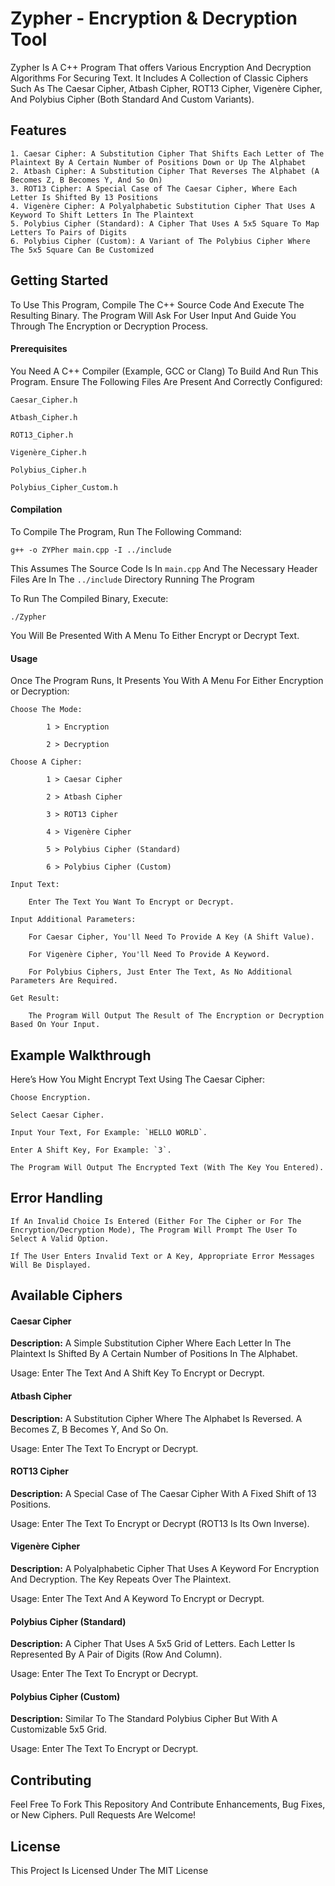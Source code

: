 # Zypher - Encryption & Decryption Tool

Zypher Is A C++ Program That offers Various Encryption And Decryption Algorithms For Securing Text. It Includes A Collection of Classic Ciphers Such As The Caesar Cipher, Atbash Cipher, ROT13 Cipher, Vigenère Cipher, And Polybius Cipher (Both Standard And Custom Variants).

## Features

    1. Caesar Cipher: A Substitution Cipher That Shifts Each Letter of The Plaintext By A Certain Number of Positions Down or Up The Alphabet
    2. Atbash Cipher: A Substitution Cipher That Reverses The Alphabet (A Becomes Z, B Becomes Y, And So On)
    3. ROT13 Cipher: A Special Case of The Caesar Cipher, Where Each Letter Is Shifted By 13 Positions
    4. Vigenère Cipher: A Polyalphabetic Substitution Cipher That Uses A Keyword To Shift Letters In The Plaintext
    5. Polybius Cipher (Standard): A Cipher That Uses A 5x5 Square To Map Letters To Pairs of Digits
    6. Polybius Cipher (Custom): A Variant of The Polybius Cipher Where The 5x5 Square Can Be Customized

## Getting Started

To Use This Program, Compile The C++ Source Code And Execute The Resulting Binary. The Program Will Ask For User Input And Guide You Through The Encryption or Decryption Process.

#### Prerequisites

You Need A C++ Compiler (Example, GCC or Clang) To Build And Run This Program. Ensure The Following Files Are Present And Correctly Configured:

    Caesar_Cipher.h

    Atbash_Cipher.h

    ROT13_Cipher.h

    Vigenère_Cipher.h

    Polybius_Cipher.h

    Polybius_Cipher_Custom.h

#### Compilation

To Compile The Program, Run The Following Command:

```
g++ -o ZYPher main.cpp -I ../include
```

This Assumes The Source Code Is In `main.cpp` And The Necessary Header Files Are In The `../include` Directory
Running The Program

To Run The Compiled Binary, Execute:

```
./Zypher
```

You Will Be Presented With A Menu To Either Encrypt or Decrypt Text.

#### Usage

Once The Program Runs, It Presents You With A Menu For Either Encryption or Decryption:

    Choose The Mode:

```
        1 > Encryption

        2 > Decryption
```

    Choose A Cipher:

```
        1 > Caesar Cipher

        2 > Atbash Cipher

        3 > ROT13 Cipher

        4 > Vigenère Cipher

        5 > Polybius Cipher (Standard)

        6 > Polybius Cipher (Custom)
```

    Input Text:

        Enter The Text You Want To Encrypt or Decrypt.

    Input Additional Parameters:

        For Caesar Cipher, You'll Need To Provide A Key (A Shift Value).

        For Vigenère Cipher, You'll Need To Provide A Keyword.

        For Polybius Ciphers, Just Enter The Text, As No Additional Parameters Are Required.

    Get Result:

        The Program Will Output The Result of The Encryption or Decryption Based On Your Input.

## Example Walkthrough

Here’s How You Might Encrypt Text Using The Caesar Cipher:

    Choose Encryption.

    Select Caesar Cipher.

    Input Your Text, For Example: `HELLO WORLD`.

    Enter A Shift Key, For Example: `3`.

    The Program Will Output The Encrypted Text (With The Key You Entered).

## Error Handling

    If An Invalid Choice Is Entered (Either For The Cipher or For The Encryption/Decryption Mode), The Program Will Prompt The User To Select A Valid Option.

    If The User Enters Invalid Text or A Key, Appropriate Error Messages Will Be Displayed.

## Available Ciphers

#### Caesar Cipher

**Description:** A Simple Substitution Cipher Where Each Letter In The Plaintext Is Shifted By A Certain Number of Positions In The Alphabet.

Usage: Enter The Text And A Shift Key To Encrypt or Decrypt.

#### Atbash Cipher

**Description:** A Substitution Cipher Where The Alphabet Is Reversed. A Becomes Z, B Becomes Y, And So On.

Usage: Enter The Text To Encrypt or Decrypt.

#### ROT13 Cipher

**Description:** A Special Case of The Caesar Cipher With A Fixed Shift of 13 Positions.

Usage: Enter The Text To Encrypt or Decrypt (ROT13 Is Its Own Inverse).

#### Vigenère Cipher

**Description:** A Polyalphabetic Cipher That Uses A Keyword For Encryption And Decryption. The Key Repeats Over The Plaintext.

Usage: Enter The Text And A Keyword To Encrypt or Decrypt.

#### Polybius Cipher (Standard)

**Description:** A Cipher That Uses A 5x5 Grid of Letters. Each Letter Is Represented By A Pair of Digits (Row And Column).

Usage: Enter The Text To Encrypt or Decrypt.

#### Polybius Cipher (Custom)

**Description:** Similar To The Standard Polybius Cipher But With A Customizable 5x5 Grid.

Usage: Enter The Text To Encrypt or Decrypt.

## Contributing

Feel Free To Fork This Repository And Contribute Enhancements, Bug Fixes, or New Ciphers. Pull Requests Are Welcome!

## License

This Project Is Licensed Under The MIT License
